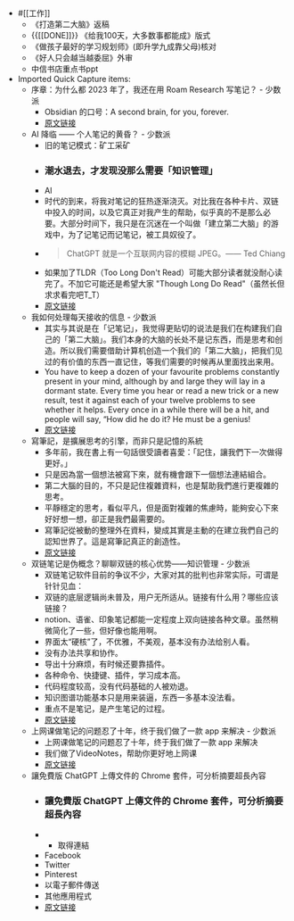 - #[[工作]]
    - 《打造第二大脑》返稿
    - {{[[DONE]]}} 《给我100天，大多数事都能成》版式
    - 《做孩子最好的学习规划师》(即升学九成靠父母)核对
    - 《好人只会越当越委屈》外审
    - 中信书店重点书ppt
- Imported Quick Capture items:
    - 序章：为什么都 2023 年了，我还在用 Roam Research 写笔记？ - 少数派
        - Obsidian 的口号：A second brain, for you, forever.
        - [原文链接](https://sspai.com/post/80910)
    - AI 降临 —— 个人笔记的黄昏？ - 少数派
        - 旧的笔记模式：矿工采矿
        - ### 潮水退去，才发现没那么需要「知识管理」
        - AI
        - 时代的到来，将我对笔记的狂热逐渐浇灭。对比我在各种卡片、双链中投入的时间，以及它真正对我产生的帮助，似乎真的不是那么必要。大部分时间下，我只是在沉迷在一个叫做「建立第二大脑」的游戏中，为了记笔记而记笔记，被工具奴役了。
        - > ChatGPT 就是一个互联网内容的模糊 JPEG。—— Ted Chiang
        - 如果加了TLDR（Too Long Don't Read）可能大部分读者就没耐心读完了。不加它可能还是希望大家 "Though Long Do Read"（虽然长但求求看完吧T_T）
        - [原文链接](https://sspai.com/post/81585)
    - 我如何处理每天接收的信息 - 少数派
        - 其实与其说是在「记笔记」，我觉得更贴切的说法是我们在构建我们自己的「第二大脑」。我们本身的大脑的长处不是记东西，而是思考和创造。所以我们需要借助计算机创造一个我们的「第二大脑」，把我们见过的有价值的东西一直记住，等我们需要的时候再从里面找出来用。
        - You have to keep a dozen of your favourite problems constantly present in your mind, although by and large they will lay in a dormant state. Every time you hear or read a new trick or a new result, test it against each of your twelve problems to see whether it helps. Every once in a while there will be a hit, and people will say, “How did he do it? He must be a genius!
        - [原文链接](https://sspai.com/post/79792)
    - 寫筆記，是擴展思考的引擎，而非只是記憶的系統
        - 多年前，我在書上有一句話很受讀者喜愛：「記住，讓我們下一次做得更好。」
        - 只是因為當一個想法被寫下來，就有機會跟下一個想法連結組合。
        - 第二大腦的目的，不只是記住複雜資料，也是幫助我們進行更複雜的思考。
        - 平靜穩定的思考，看似平凡，但是面對複雜的焦慮時，能夠安心下來好好想一想，卻正是我們最需要的。
        - 寫筆記從被動的整理外在資料，變成其實是主動的在建立我們自己的認知世界了。這是寫筆記真正的創造性。
        - [原文链接](https://www.playpcesor.com/2023/07/blog-post.html)
    - 双链笔记是伪概念？聊聊双链的核心优势——知识管理 - 少数派
        - 双链笔记软件目前的争议不少，大家对其的批判也非常实际，可谓是针针见血：
        - 双链的底层逻辑尚未普及，用户无所适从。链接有什么用？哪些应该链接？
        - notion、语雀、印象笔记都能一定程度上双向链接各种文章。虽然稍微简化了一些，但好像也能用啊。
        - 界面太“硬核”了，不优雅，不美观，基本没有办法给别人看。
        - 没有办法共享和协作。
        - 导出十分麻烦，有时候还要靠插件。
        - 各种命令、快捷键、插件，学习成本高。
        - 代码程度较高，没有代码基础的人被劝退。
        - 知识图谱功能基本只是用来装逼，东西一多基本没法看。
        - 重点不是笔记，是产生笔记的过程。
        - [原文链接](https://sspai.com/post/75822)
    - 上网课做笔记的问题忍了十年，终于我们做了一款 app 来解决 - 少数派
        - 上网课做笔记的问题忍了十年，终于我们做了一款 app 来解决
        - 我们做了VideoNotes，帮助你更好地上网课
        - [原文链接](https://sspai.com/post/80763)
    - 讓免費版 ChatGPT 上傳文件的 Chrome 套件，可分析摘要超長內容
        - ### 讓免費版 ChatGPT 上傳文件的 Chrome 套件，可分析摘要超長內容 
        - * 取得連結
        - Facebook
        - Twitter
        - Pinterest
        - 以電子郵件傳送
        - 其他應用程式
        - [原文链接](https://www.playpcesor.com/2023/07/ChatGPT-File-Uploader-Extended.html)
